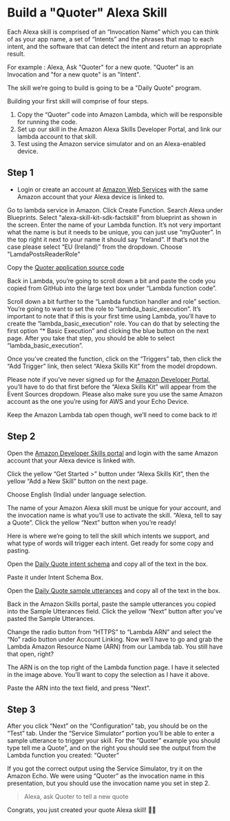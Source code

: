 # Build a "Quoter" Alexa Skill


Each Alexa skill is comprised of an “Invocation Name” which you can think of as your app name, a set of “Intents” and the phrases that map to each intent, and the software that can detect the intent and return an appropriate result.

For example : Alexa, Ask "Quoter" for a new quote. "Quoter" is an Invocation and "for a new quote" is an "Intent".

The skill we’re going to build is going to be a "Daily Quote" program.

Building your first skill will comprise of four steps. 

1. Copy the “Quoter” code into Amazon Lambda, which will be responsible for running the code. 
2. Set up our skill in the Amazon Alexa Skills Developer Portal, and link our lambda account to that skill. 
3. Test using the Amazon service simulator and on an Alexa-enabled device. 


## Step 1

* Login or create an account at [Amazon Web Services](https://aws.amazon.com/) with the same Amazon account that your Alexa device is linked to.

Go to lambda service in Amazon. Click Create Function. Search Alexa under Blueprints. Select "alexa-skill-kit-sdk-factskill" from blueprint as shown in the screen.
Enter the name of your Lambda function. It’s not very important what the name is but it needs to be unique, you can just use “myQuoter”. In the top right it next to your name it should say “Ireland”. If that’s not the case please select “EU (Ireland)” from the dropdown. Choose "LamdaPostsReaderRole"

Copy the [Quoter application source code](https://github.com/afrozk/alexa/blob/master/src/index.js)

Back in Lambda, you’re going to scroll down a bit and paste the code you copied from GitHub into the large text box under “Lambda function code”.



Scroll down a bit further to the “Lambda function handler and role” section. You’re going to want to set the role to “lambda\_basic\_execution”. It’s important to note that if this is your first time using Lambda, you’ll have to create the “lambda\_basic\_execution” role. You can do that by selecting the first option “* Basic Execution” and clicking the blue button on the next page. After you take that step, you should be able to select “lambda\_basic\_execution”.


Once you’ve created the function, click on the “Triggers” tab, then click the “Add Trigger” link, then select “Alexa Skills Kit” from the model dropdown.

Please note if you’ve never signed up for the [Amazon Developer Portal](https://developer.amazon.com/edw/home.html#/skills/list), you’ll have to do that first before the “Alexa Skills Kit” will appear from the Event Sources dropdown. Please also make sure you use the same Amazon account as the one you’re using for AWS and your Echo Device.


Keep the Amazon Lambda tab open though, we’ll need to come back to it!

## Step 2



Open the [Amazon Developer Skills portal](https://developer.amazon.com/edw/home.html#/skills/list) and login with the same Amazon account that your Alexa device is linked with.


Click the yellow “Get Started >” button under “Alexa Skills Kit”, then the yellow “Add a New Skill” button on the next page.

Choose English (India) under language selection.

The name of your Amazon Alexa skill must be unique for your account, and the invocation name is what you’ll use to activate the skill. “Alexa, tell <invocation name> to say a Quote”.  Click the yellow “Next” button when you’re ready!

Here is where we’re going to tell the skill which intents we support, and what type of words will trigger each intent. Get ready for some copy and pasting.


Open the [Daily Quote intent schema](https://github.com/afrozk/alexa/blob/master/speechAssets/IntentSchema.json) and copy all of the text in the box.

Paste it under Intent Schema Box.

Open the [Daily Quote sample utterances](https://github.com/afrozk/alexa/blob/master/speechAssets/SampleUtterances.txt) and copy all of the text in the box.


Back in the Amazon Skills portal, paste the sample utterances you copied into the Sample Utterances field. Click the yellow “Next” button after you’ve pasted the Sample Utterances.

Change the radio button from “HTTPS” to “Lambda ARN” and select the “No” radio button under Account Linking. Now we’ll have to go and grab the Lambda Amazon Resource Name (ARN) from our Lambda tab. You still have that open, right?


The ARN is on the top right of the Lambda function page. I have it selected in the image above. You’ll want to copy the selection as I have it above.

Paste the ARN into the text field, and press “Next”.


## Step 3


After you click “Next” on the “Configuration” tab, you should be on the “Test” tab. Under the “Service Simulator” portion you’ll be able to enter a sample utterance to trigger your skill. For the “Quoter” example you should type tell me a Quote”, and on the right you should see the output from the Lambda function you created: “Quoter”

If you got the correct output using the Service Simulator, try it on the Amazon Echo. We were using “Quoter” as the invocation name in this presentation, but you should use the invocation name you set in step 2.

> Alexa, ask Quoter to tell a new quote


Congrats, you just created your quote Alexa skill! 👏👏

